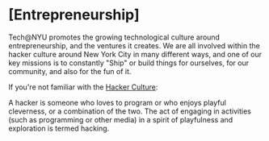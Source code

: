 [Entrepreneurship]
==================================================

Tech@NYU promotes the growing technological culture around entrepreneurship, and the ventures it creates. We are all involved within the hacker culture around New York City in many different ways, and one of our key missions is to constantly "Ship" or build things for ourselves, for our community, and also for the fun of it. 

If you're not familiar with the [Hacker Culture](http://en.wikipedia.org/wiki/Hacker_(programmer_subculture)):

A hacker is someone who loves to program or who enjoys playful cleverness, or a combination of the two. The act of engaging in activities (such as programming or other media) in a spirit of playfulness and exploration is termed hacking. 

